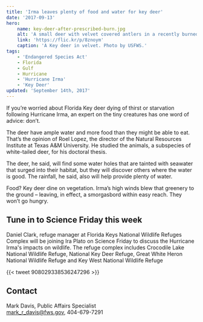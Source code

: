 ```yaml
---
title: 'Irma leaves plenty of food and water for key deer'
date: '2017-09-13'
hero:
    name: key-deer-after-prescribed-burn.jpg
    alt: 'A small deer with velvet covered antlers in a recently burned forest.'
    link: 'https://flic.kr/p/8znoym'
    caption: 'A Key deer in velvet. Photo by USFWS.'
tags:
    - 'Endangered Species Act'
    - Florida
    - Gulf
    - Hurricane
    - 'Hurricane Irma'
    - 'Key Deer'
updated: 'September 14th, 2017'
---
```


If you’re worried about Florida Key deer dying of thirst or starvation following Hurricane Irma, an expert on the tiny creatures has one word of advice: don’t.
 
The deer have ample water and more food than they might be able to eat. That’s the opinion of Roel Lopez, the director of the Natural Resources Institute at Texas A&M University. He studied the animals, a subspecies of white-tailed deer, for his doctoral thesis.
 
The deer, he said, will find some water holes that are tainted with seawater that surged into their habitat, but they will discover others where the water is good. The rainfall, he said, also will help provide plenty of water.
 
Food? Key deer dine on vegetation. Irma’s high winds blew that greenery to the ground – leaving, in effect, a smorgasbord within easy reach. They won’t go hungry.

## Tune in to Science Friday this week

Daniel Clark, refuge manager at Florida Keys National Wildlife Refuges Complex will be joining Ira Plato on Science Friday to discuss the Hurricane Irma's impacts on wildlife. The refuge complex includes Crocodile Lake National Wildlife Refuge, National Key Deer Refuge, Great White Heron National Wildlife Refuge and Key West National Wildlife Refuge 

{{< tweet 908029338536247296 >}}

## Contact

Mark Davis, Public Affairs Specialist  
[mark_r_davis@fws.gov](mailto:mark_r_davis@fws.gov), 404-679-7291
